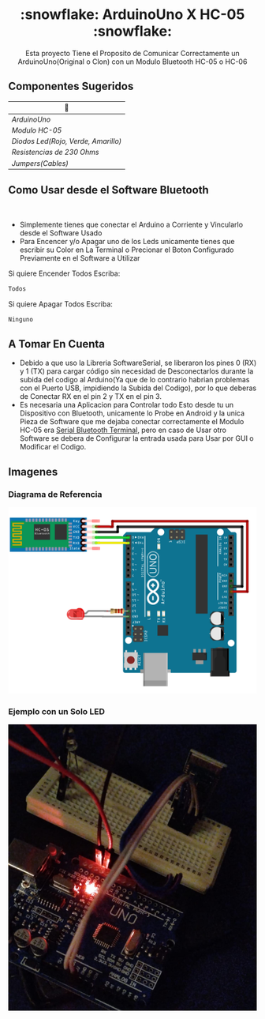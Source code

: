 <h1 align="center">:snowflake: ArduinoUno X HC-05 :snowflake:</h1>
<p align="center"> 
Esta proyecto Tiene el Proposito de Comunicar Correctamente un ArduinoUno(Original o Clon) con un Modulo Bluetooth HC-05 o HC-06
<p/>

<p/>

## Componentes Sugeridos
| 👾                                     |
| ------------------------------------- |
| *ArduinoUno*                          |
| *Modulo HC-05*                        |
| *Diodos Led(Rojo, Verde, Amarillo)*   |
| *Resistencias de 230 Ohms*            |
| *Jumpers(Cables)*                     |

<p/>

## Como Usar desde el Software Bluetooth
<br>

- Simplemente tienes que conectar el Arduino a Corriente y Vincularlo desde el Software Usado
- Para Encencer y/o Apagar uno de los Leds unicamente tienes que escribir su Color en La Terminal o Precionar el Boton Configurado Previamente en el Software a Utilizar

Si quiere Encender Todos Escriba:
```bash
Todos
```

Si quiere Apagar Todos Escriba:
```bash
Ninguno
```
<p/>

## A Tomar En Cuenta
- Debido a que uso la Libreria SoftwareSerial, se liberaron los pines 0 (RX) y 1 (TX) para cargar código sin necesidad de Desconectarlos durante la subida del codigo al Arduino(Ya que de lo contrario habrian problemas con el Puerto USB, impidiendo la Subida del Codigo), por lo que deberas de Conectar RX en el pin 2 y TX en el pin 3.
- Es necesaria una Aplicacion para Controlar todo Esto desde tu un Dispositivo con Bluetooth, unicamente lo Probe en Android y la unica Pieza de Software que me dejaba conectar correctamente el Modulo HC-05 era [Serial Bluetooth Terminal][Serial Bluetooth Terminal], pero en caso de Usar otro Software se debera de Configurar la entrada usada para Usar por GUI o Modificar el Codigo.

<p/>

## Imagenes
<p/>

### Diagrama de Referencia
![](./img/img-referencia.png)

### Ejemplo con un Solo LED
![](./img/img1.png)


[Serial Bluetooth Terminal]: https://play.google.com/store/apps/details?id=de.kai_morich.serial_bluetooth_terminal&hl=es_MX&pli=1
